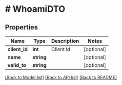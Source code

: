 # # WhoamiDTO

## Properties

Name | Type | Description | Notes
------------ | ------------- | ------------- | -------------
**client_id** | **int** | Client Id | [optional]
**name** | **string** |  | [optional]
**valid_to** | **string** |  | [optional]

[[Back to Model list]](../../README.md#models) [[Back to API list]](../../README.md#endpoints) [[Back to README]](../../README.md)
